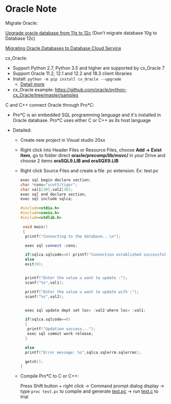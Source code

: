# Oracle Note

Migrate Oracle:

[Upgrade oracle database from 11g to 12c](/Upgrade%20oracle%20database%20from%2011g%20to%2012c.md) (Don't migrate database 10g to Database 12c)

[Migrating Oracle Databases to Database Cloud Service](https://docs.oracle.com/en/cloud/paas/database-dbaas-cloud/csdbi/mig-migrating-premises-oracle-db-cloud.html) 

cx_Oracle:

+ Support Python 2.7, Python 3.5 and higher are supported by cx_Oracle 7
+ Support Oracle 11.2, 12.1 and 12.2 and 18.3 client libraries
+ Install:
  `python -m pip install cx_Oracle --upgrade`
  + [Detail more](https://cx-oracle.readthedocs.io/en/latest/installation.html#installing-cx-oracle-on-linux)
+ cx_Oracle example: https://github.com/oracle/python-cx_Oracle/tree/master/samples

C and C++ connect Oracle through Pro*C:

+ Pro\*C is an embedded SQL programming language and it's installed in Oracle database. Pro*C uses either C or C++ as its host language 

+ Detailed:
  + Create new project in Visual studio 20xx
  + Right click into Header Files or Resource Files, choose **Add -> Exist Item**, go to folder direct **oracle/precomp/lib/msvc/** in your Drive and choose 2 items **oraSQL9.LIB and oraSQX9.LIB**
  + Right click Source Files and create a file .pc extension. Ex: test.pc
    
    ```cpp
    exec sql begin declare section;
    char *cons="scott/tiger";
    char val1[30],val2[30];
    exec sql end declare section;
    exec sql include sqlca;

    #include<stdio.h>
    #include<conio.h>
    #include<stdlib.h>

     void main()
     {
      printf("Connecting to the database...\n");

      exec sql connect :cons;

      if(sqlca.sqlcode==0) printf("Connection established successfully...\n");
      else
      exit(0);


      printf("Enter the value u want to update :");
      scanf("%s",val1);

      printf("Enter the value u want to update with :");
      scanf("%s",val2);


      exec sql update dept set loc= :val2 where loc= :val1;

      if(sqlca.sqlcode==0)
      {
       printf("Updation success...");
       exec sql commit work release;
      }

      else
      printf("Error message: %s",sqlca.sqlerrm.sqlerrmc);

      getch();
    }
    ```
   + Compile Pro\*C to C or C++:
   
     Press Shift button + right click -> Command prompt dialog display -> type `proc test.pc` to compile and generate [test.pc](update_value.pc) -> run [test.c](update_value.c) to trial  
